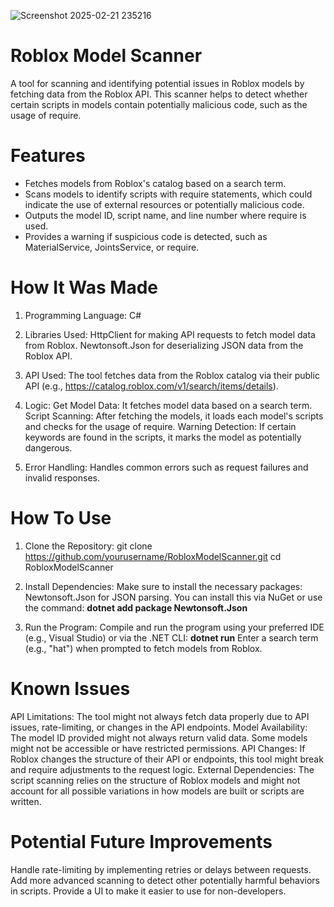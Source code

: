 ![Screenshot 2025-02-21 235216](https://github.com/user-attachments/assets/e9aecd9e-7254-490a-b353-255d833bd788)


# Roblox Model Scanner

A tool for scanning and identifying potential issues in Roblox models by fetching data from the Roblox API. This scanner helps to detect whether certain scripts in models contain potentially malicious code, such as the usage of require.

# Features
- Fetches models from Roblox's catalog based on a search term.
- Scans models to identify scripts with require statements, which could indicate the use of external resources or potentially malicious code.
- Outputs the model ID, script name, and line number where require is used.
- Provides a warning if suspicious code is detected, such as MaterialService, JointsService, or require.

# How It Was Made

1. Programming Language: C#

2. Libraries Used: HttpClient for making API requests to fetch model data from Roblox.
   Newtonsoft.Json for deserializing JSON data from the Roblox API.

3. API Used: The tool fetches data from the Roblox catalog via their public API (e.g., https://catalog.roblox.com/v1/search/items/details).

4.  Logic: Get Model Data: It fetches model data based on a search term.
Script Scanning: After fetching the models, it loads each model's scripts and checks for the usage of require.
Warning Detection: If certain keywords are found in the scripts, it marks the model as potentially dangerous.

5. Error Handling: Handles common errors such as request failures and invalid responses.
# How To Use
1. Clone the Repository: git clone https://github.com/yourusername/RobloxModelScanner.git
cd RobloxModelScanner

2. Install Dependencies: Make sure to install the necessary packages: Newtonsoft.Json for JSON parsing. You can install this via NuGet or use the command:
**dotnet add package Newtonsoft.Json**

3. Run the Program: Compile and run the program using your preferred IDE (e.g., Visual Studio) or via the .NET CLI:
**dotnet run**
Enter a search term (e.g., "hat") when prompted to fetch models from Roblox.

# Known Issues
API Limitations: The tool might not always fetch data properly due to API issues, rate-limiting, or changes in the API endpoints.
Model Availability: The model ID provided might not always return valid data. Some models might not be accessible or have restricted permissions.
API Changes: If Roblox changes the structure of their API or endpoints, this tool might break and require adjustments to the request logic.
External Dependencies: The script scanning relies on the structure of Roblox models and might not account for all possible variations in how models are built or scripts are written.

# Potential Future Improvements
Handle rate-limiting by implementing retries or delays between requests.
Add more advanced scanning to detect other potentially harmful behaviors in scripts.
Provide a UI to make it easier to use for non-developers.
